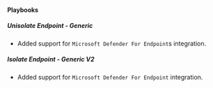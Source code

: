 
#### Playbooks
##### Unisolate Endpoint - Generic
- Added support for `Microsoft Defender For Endpoint`s integration.
##### Isolate Endpoint - Generic V2
- Added support for `Microsoft Defender For Endpoint` integration.
